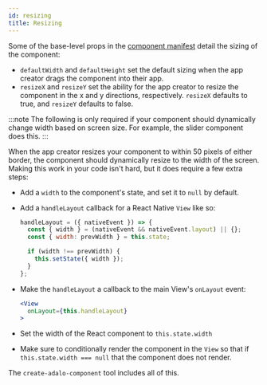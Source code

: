 ```yaml
---
id: resizing
title: Resizing
---
```


Some of the base-level props in the [component manifest](api-reference/configuration/manifest-json) detail the sizing of the component:

- `defaultWidth` and `defaultHeight` set the default sizing when the app creator drags the component into their app.
- `resizeX` and `resizeY` set the ability for the app creator to resize the component in the x and y directions, respectively. `resizeX` defaults to true, and `resizeY` defaults to false.

:::note
The following is only required if your component should dynamically change width based on screen size. For example, the slider component does this.
:::

When the app creator resizes your component to within 50 pixels of either border, the component should dynamically resize to the width of the screen. Making this work in your code isn't hard, but it does require a few extra steps:

- Add a `width` to the component's state, and set it to `null` by default.
- Add a `handleLayout` callback for a React Native `View` like so:

  ```javascript
  handleLayout = ({ nativeEvent }) => {
    const { width } = (nativeEvent && nativeEvent.layout) || {};
    const { width: prevWidth } = this.state;

    if (width !== prevWidth) {
      this.setState({ width });
    }
  };
  ```

- Make the `handleLayout` a callback to the main View's `onLayout` event:
  ```jsx
  <View
    onLayout={this.handleLayout}
  >
  ```
- Set the width of the React component to `this.state.width`
- Make sure to conditionally render the component in the `View` so that if `this.state.width === null` that the component does not render.

The `create-adalo-component` tool includes all of this.
